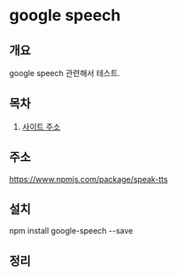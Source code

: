 # google speech



## <a name='synopsis'><a name='synopsis'>개요</a>
google speech 관련해서 테스트. 

## <a name='toc'><a name='toc'>목차</a>

  1. [사이트 주소](#domainAddress)

## <a name='domainAddress'><a name='domainAddress'>주소</a>
https://www.npmjs.com/package/speak-tts

## <a name='setup'><a name='setup'>설치</a>
npm install google-speech --save

## 정리
